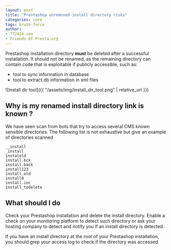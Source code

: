 ```yaml
---
layout: post
title: "Prestashop unremoved install directory risks"
categories: core
tags: brute-force
author:
- 772424.com
- Friends-Of-Presta.org
---
```


Prestashop installation directory **must** be deleted after a successful installation.
It should not be renamed, as the remaining directory can contain code that is exploitable if publicly accessible, such as:
 - tool to sync information in database
 - tool to extract db information in xml files

![Install dir tool]({{ "/assets/img/install_dir_tool.png" | relative_url }})

## Why is my renamed install directory link is known ?

We have seen scan from bots that try to access several CMS known sensible directories.
The following list is not exhaustive but give an example of directories scanned

```
__install
_install
instalold
install.bck
install.back
install123
install.old
install0
install.inc
install_todelete
```

## What should I do

Check your Prestashop installation and delete the install directory.
Enable a check on your monitoring platform to detect such directory
or ask your hosting company to detect and notify you if an install directory is detected.

If you have an install directory at the root of your Prestashop installation,
you should grep your access log to check if the directory was accessed.

